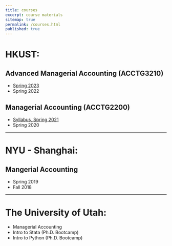 ```yaml
---
title: courses
excerpt: course materials
sitemap: true
permalink: /courses.html
published: true
---
```


# HKUST:

## Advanced Managerial Accounting (ACCTG3210)
  <!-- - [Spring 2023]({{< ref "/semesters/s2023/ACCTG3210.html">}}) -->
- [Spring 2023](/resources/semesters/s2023/ACCTG3210.html)
- Spring 2022 

## Managerial Accounting (ACCTG2200)
- [Syllabus, Spring 2021](https://github.com/ArthurHowardMorris/ACCT2200_Spr2021_Syllabus)  
- Spring 2020  

---  
# NYU - Shanghai:

## Mangerial Accounting
  - Spring 2019
  - Fall 2018

---
# The University of Utah:
  - Managerial Accounting
  - Intro to Stata (Ph.D. Bootcamp)
  - Intro to Python (Ph.D. Bootcamp)

